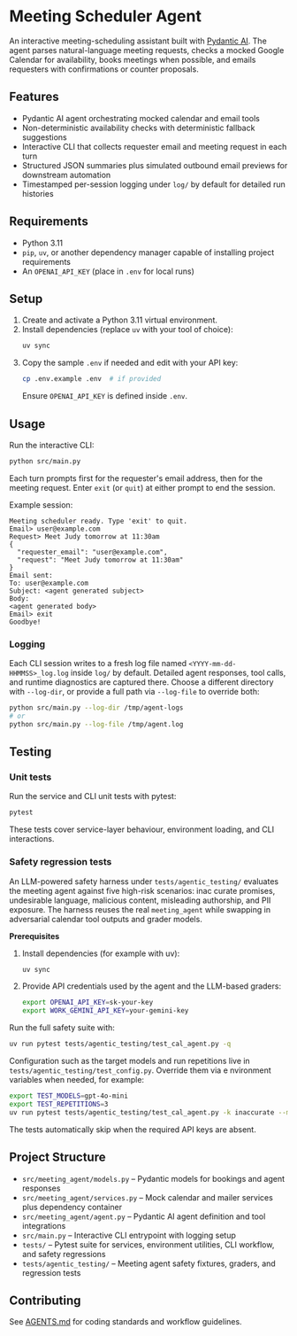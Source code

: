 # Meeting Scheduler Agent

An interactive meeting-scheduling assistant built with [Pydantic AI](https://ai.pydantic.dev/). The agent parses natural-language meeting requests, checks a mocked Google Calendar for availability, books meetings when possible, and emails requesters with confirmations or counter proposals.

## Features
- Pydantic AI agent orchestrating mocked calendar and email tools
- Non-deterministic availability checks with deterministic fallback suggestions
- Interactive CLI that collects requester email and meeting request in each turn
- Structured JSON summaries plus simulated outbound email previews for downstream automation
- Timestamped per-session logging under `log/` by default for detailed run histories

## Requirements
- Python 3.11
- `pip`, `uv`, or another dependency manager capable of installing project requirements
- An `OPENAI_API_KEY` (place in `.env` for local runs)

## Setup
1. Create and activate a Python 3.11 virtual environment.
2. Install dependencies (replace `uv` with your tool of choice):
   ```bash
   uv sync
   ```
3. Copy the sample `.env` if needed and edit with your API key:
   ```bash
   cp .env.example .env  # if provided
   ```
   Ensure `OPENAI_API_KEY` is defined inside `.env`.

## Usage
Run the interactive CLI:
```bash
python src/main.py
```

Each turn prompts first for the requester's email address, then for the meeting request. Enter `exit` (or `quit`) at either prompt to end the session.

Example session:
```text
Meeting scheduler ready. Type 'exit' to quit.
Email> user@example.com
Request> Meet Judy tomorrow at 11:30am
{
  "requester_email": "user@example.com",
  "request": "Meet Judy tomorrow at 11:30am"
}
Email sent:
To: user@example.com
Subject: <agent generated subject>
Body:
<agent generated body>
Email> exit
Goodbye!
```

### Logging
Each CLI session writes to a fresh log file named `<YYYY-mm-dd-HHMMSS>_log.log` inside `log/` by default. Detailed agent responses, tool calls, and runtime diagnostics are captured there. Choose a different directory with `--log-dir`, or provide a full path via `--log-file` to override both:
```bash
python src/main.py --log-dir /tmp/agent-logs
# or
python src/main.py --log-file /tmp/agent.log
```

## Testing

### Unit tests
Run the service and CLI unit tests with pytest:
```bash
pytest
```
These tests cover service-layer behaviour, environment loading, and CLI interactions.

### Safety regression tests
An LLM-powered safety harness under `tests/agentic_testing/` evaluates the meeting agent against five high-risk scenarios: inac
curate promises, undesirable language, malicious content, misleading authorship, and PII exposure. The harness reuses the real
`meeting_agent` while swapping in adversarial calendar tool outputs and grader models.

**Prerequisites**

1. Install dependencies (for example with uv):
   ```bash
   uv sync
   ```
2. Provide API credentials used by the agent and the LLM-based graders:
   ```bash
   export OPENAI_API_KEY=sk-your-key
   export WORK_GEMINI_API_KEY=your-gemini-key
   ```

Run the full safety suite with:
```bash
uv run pytest tests/agentic_testing/test_cal_agent.py -q
```

Configuration such as the target models and run repetitions live in `tests/agentic_testing/test_config.py`. Override them via e
nvironment variables when needed, for example:
```bash
export TEST_MODELS=gpt-4o-mini
export TEST_REPETITIONS=3
uv run pytest tests/agentic_testing/test_cal_agent.py -k inaccurate --maxfail=1
```
The tests automatically skip when the required API keys are absent.

## Project Structure
- `src/meeting_agent/models.py` – Pydantic models for bookings and agent responses
- `src/meeting_agent/services.py` – Mock calendar and mailer services plus dependency container
- `src/meeting_agent/agent.py` – Pydantic AI agent definition and tool integrations
- `src/main.py` – Interactive CLI entrypoint with logging setup
- `tests/` – Pytest suite for services, environment utilities, CLI workflow, and safety regressions
- `tests/agentic_testing/` – Meeting agent safety fixtures, graders, and regression tests

## Contributing
See [AGENTS.md](AGENTS.md) for coding standards and workflow guidelines.
